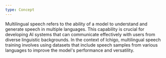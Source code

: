 ```yaml
---
type: Concept
---
```


Multilingual speech refers to the ability of a model to understand and generate speech in multiple languages. This capability is crucial for developing AI systems that can communicate effectively with users from diverse linguistic backgrounds. In the context of Ichigo, multilingual speech training involves using datasets that include speech samples from various languages to improve the model's performance and versatility.